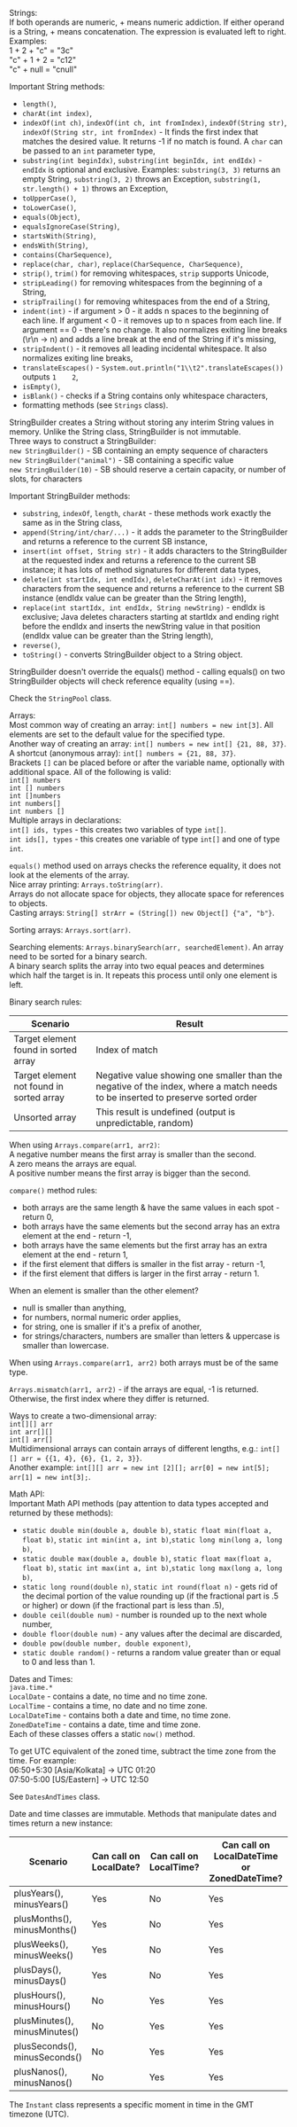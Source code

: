 Strings:\
If both operands are numeric, + means numeric addiction. If either operand is a String, + means concatenation.
The expression is evaluated left to right. Examples:\
1 + 2 + "c" = "3c"\
"c" + 1 + 2 = "c12"\
"c" + null = "cnull"

Important String methods:
* `length()`,
* `charAt(int index)`,
* `indexOf(int ch)`, `indexOf(int ch, int fromIndex)`, `indexOf(String str)`, `indexOf(String str, int fromIndex)` - 
It finds the first index that matches the desired value. It returns -1 if no match is found. 
A `char` can be passed to an `int` parameter type,
* `substring(int beginIdx)`, `substring(int beginIdx, int endIdx)` - `endIdx` is optional and exclusive. Examples:
`substring(3, 3)` returns an empty String, `substring(3, 2)` throws an Exception, 
`substring(1, str.length() + 1)` throws an Exception,
* `toUpperCase()`,
* `toLowerCase()`,
* `equals(Object)`,
* `equalsIgnoreCase(String)`,
* `startsWith(String)`,
* `endsWith(String)`,
* `contains(CharSequence)`,
* `replace(char, char)`, `replace(CharSequence, CharSequence)`,
* `strip()`, `trim()` for removing whitespaces, `strip` supports Unicode,
* `stripLeading()` for removing whitespaces from the beginning of a String,
* `stripTrailing()` for removing whitespaces from the end of a String,
* `indent(int)` - if argument > 0 - it adds n spaces to the beginning of each line. If argument < 0 - it removes up to n spaces
from each line. If argument == 0 - there's no change. It also normalizes exiting line breaks (\r\n -> n) and adds a line break 
at the end of the String if it's missing,
* `stripIndent()` - it removes all leading incidental whitespace. It also normalizes exiting line breaks,
* `translateEscapes()` - `System.out.println("1\\t2".translateEscapes())` outputs `1    2`,
* `isEmpty()`,
* `isBlank()` - checks if a String contains only whitespace characters,
* formatting methods (see `Strings` class).

StringBuilder creates a String without storing any interim String values in memory. Unlike the String class, StringBuilder
is not immutable.\
Three ways to construct a StringBuilder:\
`new StringBuilder()` - SB containing an empty sequence of characters\
`new StringBuilder("animal")` - SB containing a specific value\
`new StringBuilder(10)` - SB should reserve a certain capacity, or number of slots, for characters

Important StringBuilder methods:
* `substring`, `indexOf`, `length`, `charAt` - these methods work exactly the same as in the String class,
* `append(String/int/char/...)` - it adds the parameter to the StringBuilder and returns a reference to the current SB instance,
* `insert(int offset, String str)` - it adds characters to the StringBuilder at the requested index and returns a reference 
to the current SB instance; it has lots of method signatures for different data types,
* `delete(int startIdx, int endIdx)`, `deleteCharAt(int idx)` -  it removes characters from the sequence 
and returns a reference to the current SB instance (endIdx value can be greater than the String length),
* `replace(int startIdx, int endIdx, String newString)` - endIdx is exclusive; Java deletes characters starting at startIdx
and ending right before the endIdx and inserts the newString value in that position (endIdx value can be greater than the String length),
* `reverse()`,
* `toString()` - converts StringBuilder object to a String object.

StringBuilder doesn't override the equals() method - calling equals() on two StringBuilder objects will check 
reference equality (using ==).

Check the `StringPool` class.

Arrays:\
Most common way of creating an array: `int[] numbers = new int[3]`. All elements are set to the default value for the
specified type.\
Another way of creating an array: `int[] numbers = new int[] {21, 88, 37}`.\
A shortcut (anonymous array): `int[] numbers = {21, 88, 37}`.\
Brackets `[]` can be placed before or after the variable name, optionally with additional space. All of the following is valid:\
`int[] numbers`\
`int [] numbers`\
`int []numbers`\
`int numbers[]`\
`int numbers []`\
Multiple arrays in declarations:\
`int[] ids, types` - this creates two variables of type `int[]`.\
`int ids[], types` - this creates one variable of type `int[]` and one of type `int`.

`equals()` method used on arrays checks the reference equality, it does not look at the elements of the array.\
Nice array printing: `Arrays.toString(arr)`.\
Arrays do not allocate space for objects, they allocate space for references to objects.\
Casting arrays: `String[] strArr = (String[]) new Object[] {"a", "b"}`.

Sorting arrays: `Arrays.sort(arr)`.

Searching elements: `Arrays.binarySearch(arr, searchedElement)`. An array need to be sorted for a binary search.\
A binary search splits the array into two equal peaces and determines which half the target is in. It repeats this process
until only one element is left.

Binary search rules:

| Scenario                                 | Result                                                                                                                         |
|------------------------------------------|--------------------------------------------------------------------------------------------------------------------------------|
| Target element found in sorted array     | Index of match                                                                                                                 |
| Target element not found in sorted array | Negative value showing one smaller than the negative of the index, where a match needs to be inserted to preserve sorted order |
| Unsorted array                           | This result is undefined (output is unpredictable, random)                                                                     |

When using `Arrays.compare(arr1, arr2)`:\
A negative number means the first array is smaller than the second.\
A zero means the arrays are equal.\
A positive number means the first array is bigger than the second.

`compare()` method rules:
* both arrays are the same length & have the same values in each spot - return 0,
* both arrays have the same elements but the second array has an extra element at the end - return -1,
* both arrays have the same elements but the first array has an extra element at the end - return 1,
* if the first element that differs is smaller in the fist array - return -1,
* if the first element that differs is larger in the first array - return 1.

When an element is smaller than the other element?
* null is smaller than anything,
* for numbers, normal numeric order applies,
* for string, one is smaller if it's a prefix of another,
* for strings/characters, numbers are smaller than letters & uppercase is smaller than lowercase.

When using `Arrays.compare(arr1, arr2)` both arrays must be of the same type.

`Arrays.mismatch(arr1, arr2)` - if the arrays are equal, -1 is returned. Otherwise, the first index where they differ is returned.

Ways to create a two-dimensional array:\
`int[][] arr`\
`int arr[][]`\
`int[] arr[]`\
Multidimensional arrays can contain arrays of different lengths, e.g.: `int[][] arr = {{1, 4}, {6}, {1, 2, 3}}`.\
Another example: `int[][] arr = new int [2][]; arr[0] = new int[5]; arr[1] = new int[3];`.

Math API:\
Important Math API methods (pay attention to data types accepted and returned by these methods):
* `static double min(double a, double b)`, `static float min(float a, float b)`, 
`static int min(int a, int b)`,`static long min(long a, long b)`,
* `static double max(double a, double b)`, `static float max(float a, float b)`,
`static int max(int a, int b)`,`static long max(long a, long b)`,
* `static long round(double n)`, `static int round(float n)` - gets rid of the decimal portion of the value rounding
up (if the fractional part is .5 or higher) or down (if the fractional part is less than .5),
* `double ceil(double num)` - number is rounded up to the next whole number,
* `double floor(double num)` - any values after the decimal are discarded,
* `double pow(double number, double exponent)`,
* `static double random()` - returns a random value greater than or equal to 0 and less than 1.

Dates and Times:\
`java.time.*`\
`LocalDate` - contains a date, no time and no time zone.\
`LocalTime` - contains a time, no date and no time zone.\
`LocalDateTime` - contains both a date and time, no time zone.\
`ZonedDateTime` - contains a date, time and time zone.\
Each of these classes offers a static `now()` method.

To get UTC equivalent of the zoned time, subtract the time zone from the time. For example:\
06:50+5:30 [Asia/Kolkata] -> UTC 01:20\
07:50-5:00 [US/Eastern] -> UTC 12:50

See `DatesAndTimes` class.

Date and time classes are immutable. Methods that manipulate dates and times return a new instance:

| Scenario                      | Can call on LocalDate? | Can call on LocalTime? | Can call on LocalDateTime or ZonedDateTime? |
|-------------------------------|------------------------|------------------------|---------------------------------------------|
| plusYears(), minusYears()     | Yes                    | No                     | Yes                                         |
| plusMonths(), minusMonths()   | Yes                    | No                     | Yes                                         |
| plusWeeks(), minusWeeks()     | Yes                    | No                     | Yes                                         |
| plusDays(), minusDays()       | Yes                    | No                     | Yes                                         |
| plusHours(), minusHours()     | No                     | Yes                    | Yes                                         |
| plusMinutes(), minusMinutes() | No                     | Yes                    | Yes                                         |
| plusSeconds(), minusSeconds() | No                     | Yes                    | Yes                                         |
| plusNanos(), minusNanos()     | No                     | Yes                    | Yes                                         |

The `Instant` class represents a specific moment in time in the GMT timezone (UTC).